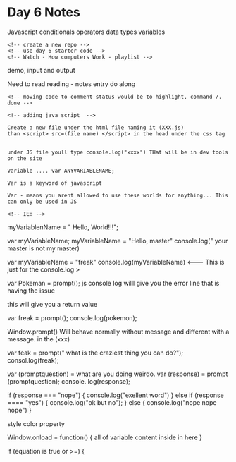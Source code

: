 # **Day 6 Notes**


<!-- Javascript -->

<!-- **Vocab** -->

Javascript
conditionals
operators
data types
variables

<!-- Reading  X2  -->

<!-- Do along  -->
    <!-- create a new repo -->
    <!-- use day 6 starter code -->
    <!-- Watch - How computers Work - playlist -->


demo, input and output

<!-- Lab  -->
<!-- At leas 3 dynamic components -->
<!-- at least one dynamic component should ve bvased on user input -->
<!-- at least one dynamic componet should use a codiional statement to determine the output -->

<!-- ## **notes** -->

Need to read 
    reading - notes entry 
    do along


    <!-- moving code to comment status would be to highlight, command /. done -->

    <!-- adding java script  -->

    Create a new file under the html file naming it (XXX.js)
    than <script> src=(file name) </script> in the head under the css tag


    under JS file youll type console.log("xxxx") THat will be in dev tools on the site

    Variable .... var ANYVARIABLENAME;

    Var is a keyword of javascript

    Var - means you arent allowed to use these worlds for anything... This can only be used in JS

    <!-- IE: -->
<!-- var AnyVariableName; -->
<!-- // Kebab or pascal or snake? usuable?  -->
<!-- // You use camelCase Java script -->
<!-- // python is Snakecase -->

myVariablenName = " Hello, World!!!";
<!-- Assigning a variable a value, or a string value with "" -->
<!-- matters what data types they are... No data and numbers at the same TimeRanges -->


<!-- Example. -->
var myVariableName;
myVariableName = "Hello, master"
console.log(" your master is not my master)

<!-- Reassign the value of a variable... Yes -->

var myVariableName = "freak"
console.log(myVariableName)        <--- This is just for the console.log >

var Pokeman = prompt();
js console log willl give you the error line that is having the issue

this will give you a return value

var freak = prompt();
console.log(pokemon);

Window.prompt()
Will behave normally without message and different with a message.
in the (xxx)

var feak = prompt(" what is the craziest thing you can do?");
consol.log(freak);

var (promptquestion) = what are you doing weirdo.
var (response) = prompt (promptquestion);
console. log(response);

if (response === "nope") {
    console.log("exellent word")
} else if (response ==== "yes") {
    console.log("ok but no");
} else {
    console.log("nope nope nope")
}
<!-- InnerHTML is the content inside of the element -->

style color property 
<!-- element and work on it later OR..... Work on it immedietly after on the same string.  -->

Window.onload = function() {
    all of variable content inside in here
}


<!-- Returns an elecment objext respersent the element whos ID property matches the specified string -->


if (equation is true or >=) {
   <!-- //execute this BLOCK of code, if true//  
} else {
    //Execute this block of code, if false//
}
    
}
Consol.log MZN

mozzilla.org


Java script makes text yellow it is a function 
Open and close perentheis are the parameters of the function

Operators
=== compares equality of two operands with type.


